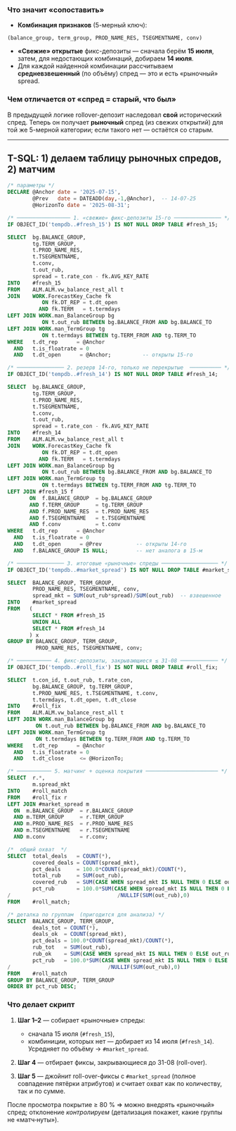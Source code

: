 ### Что значит «сопоставить»

* **Комбинация признаков** (5-мерный ключ):

```
(balance_group, term_group, PROD_NAME_RES, TSEGMENTNAME, conv)
```

* **«Свежие» открытые** фикс-депозиты — сначала берём **15 июля**, затем,
  для недостающих комбинаций, добираем **14 июля**.
* Для каждой найденной комбинации рассчитываем **средневзвешенный** (по
  объёму) спред — это и есть «рыночный» spread.

### Чем отличается от «спред = старый, что был»

В предыдущей логике rollover-депозит наследовал **свой** исторический
спред. Теперь он получает **рыночный** спред (из свежих открытий) для
той же 5-мерной категории; если такого нет — остаётся со старым.

---

## T-SQL: 1) делаем таблицу рыночных спредов, 2) матчим

```sql
/* параметры */
DECLARE @Anchor date = '2025-07-15',
        @Prev   date = DATEADD(day,-1,@Anchor),  -- 14-07-25
        @HorizonTo date = '2025-08-31';

/* ───────────────── 1. «свежие» фикс-депозиты 15-го ─────────────── */
IF OBJECT_ID('tempdb..#fresh_15') IS NOT NULL DROP TABLE #fresh_15;

SELECT  bg.BALANCE_GROUP,
        tg.TERM_GROUP,
        t.PROD_NAME_RES,
        t.TSEGMENTNAME,
        t.conv,
        t.out_rub,
        spread = t.rate_con - fk.AVG_KEY_RATE
INTO    #fresh_15
FROM    ALM.ALM.vw_balance_rest_all t
JOIN    WORK.ForecastKey_Cache fk
           ON fk.DT_REP = t.dt_open
          AND fk.TERM   = t.termdays
LEFT JOIN WORK.man_BalanceGroup bg
           ON t.out_rub BETWEEN bg.BALANCE_FROM AND bg.BALANCE_TO
LEFT JOIN WORK.man_TermGroup tg
           ON t.termdays BETWEEN tg.TERM_FROM AND tg.TERM_TO
WHERE   t.dt_rep      = @Anchor
  AND   t.is_floatrate = 0
  AND   t.dt_open      = @Anchor;          -- открыты 15-го

/* ─────────────── 2. резерв 14-го, только не перекрытые  ────────── */
IF OBJECT_ID('tempdb..#fresh_14') IS NOT NULL DROP TABLE #fresh_14;

SELECT  bg.BALANCE_GROUP,
        tg.TERM_GROUP,
        t.PROD_NAME_RES,
        t.TSEGMENTNAME,
        t.conv,
        t.out_rub,
        spread = t.rate_con - fk.AVG_KEY_RATE
INTO    #fresh_14
FROM    ALM.ALM.vw_balance_rest_all t
JOIN    WORK.ForecastKey_Cache fk
           ON fk.DT_REP = t.dt_open
          AND fk.TERM   = t.termdays
LEFT JOIN WORK.man_BalanceGroup bg
           ON t.out_rub BETWEEN bg.BALANCE_FROM AND bg.BALANCE_TO
LEFT JOIN WORK.man_TermGroup tg
           ON t.termdays BETWEEN tg.TERM_FROM AND tg.TERM_TO
LEFT JOIN #fresh_15 f
       ON  f.BALANCE_GROUP  = bg.BALANCE_GROUP
       AND f.TERM_GROUP     = tg.TERM_GROUP
       AND f.PROD_NAME_RES  = t.PROD_NAME_RES
       AND f.TSEGMENTNAME   = t.TSEGMENTNAME
       AND f.conv           = t.conv
WHERE   t.dt_rep      = @Anchor
  AND   t.is_floatrate = 0
  AND   t.dt_open      = @Prev           -- открыты 14-го
  AND   f.BALANCE_GROUP IS NULL;         -- нет аналога в 15-м

/* ─────────────── 3. итоговые «рыночные» спреды ────────────────── */
IF OBJECT_ID('tempdb..#market_spread') IS NOT NULL DROP TABLE #market_spread;

SELECT  BALANCE_GROUP, TERM_GROUP,
        PROD_NAME_RES, TSEGMENTNAME, conv,
        spread_mkt = SUM(out_rub*spread)/SUM(out_rub)  -- взвешенное
INTO    #market_spread
FROM   (
        SELECT * FROM #fresh_15
        UNION ALL
        SELECT * FROM #fresh_14
       ) x
GROUP BY BALANCE_GROUP, TERM_GROUP,
         PROD_NAME_RES, TSEGMENTNAME, conv;

/* ─────────── 4. фикс-депозиты, закрывающиеся ≤ 31-08 ──────────── */
IF OBJECT_ID('tempdb..#roll_fix') IS NOT NULL DROP TABLE #roll_fix;

SELECT  t.con_id, t.out_rub, t.rate_con,
        bg.BALANCE_GROUP, tg.TERM_GROUP,
        t.PROD_NAME_RES, t.TSEGMENTNAME, t.conv,
        t.termdays, t.dt_open, t.dt_close
INTO    #roll_fix
FROM    ALM.ALM.vw_balance_rest_all t
LEFT JOIN WORK.man_BalanceGroup bg
         ON t.out_rub BETWEEN bg.BALANCE_FROM AND bg.BALANCE_TO
LEFT JOIN WORK.man_TermGroup tg
         ON t.termdays BETWEEN tg.TERM_FROM AND tg.TERM_TO
WHERE   t.dt_rep      = @Anchor
  AND   t.is_floatrate = 0
  AND   t.dt_close     <= @HorizonTo;

/* ─────────── 5. матчинг + оценка покрытия ─────────────────────── */
SELECT  r.*,
        m.spread_mkt
INTO    #roll_match
FROM    #roll_fix r
LEFT JOIN #market_spread m
  ON  m.BALANCE_GROUP  = r.BALANCE_GROUP
  AND m.TERM_GROUP     = r.TERM_GROUP
  AND m.PROD_NAME_RES  = r.PROD_NAME_RES
  AND m.TSEGMENTNAME   = r.TSEGMENTNAME
  AND m.conv           = r.conv;

/*  общий охват  */
SELECT  total_deals   = COUNT(*),
        covered_deals = COUNT(spread_mkt),
        pct_deals     = 100.0*COUNT(spread_mkt)/COUNT(*),
        total_rub     = SUM(out_rub),
        covered_rub   = SUM(CASE WHEN spread_mkt IS NULL THEN 0 ELSE out_rub END),
        pct_rub       = 100.0*SUM(CASE WHEN spread_mkt IS NULL THEN 0 ELSE out_rub END)
/                                  /NULLIF(SUM(out_rub),0)
FROM    #roll_match;

/* деталка по группам  (пригодится для анализа) */
SELECT  BALANCE_GROUP, TERM_GROUP,
        deals_tot = COUNT(*),
        deals_ok  = COUNT(spread_mkt),
        pct_deals = 100.0*COUNT(spread_mkt)/COUNT(*),
        rub_tot   = SUM(out_rub),
        rub_ok    = SUM(CASE WHEN spread_mkt IS NULL THEN 0 ELSE out_rub END),
        pct_rub   = 100.0*SUM(CASE WHEN spread_mkt IS NULL THEN 0 ELSE out_rub END)
/                               /NULLIF(SUM(out_rub),0)
FROM    #roll_match
GROUP BY BALANCE_GROUP, TERM_GROUP
ORDER BY pct_rub DESC;
```

### Что делает скрипт

1. **Шаг 1–2** — собирает «рыночные» спреды:

   * сначала 15 июля (`#fresh_15`),
   * комбиниции, которых нет — добирает из 14 июля (`#fresh_14`).
     Усредняет по объёму → `#market_spread`.

2. **Шаг 4** — отбирает фиксы, закрывающиеся до 31-08 (roll-over).

3. **Шаг 5** — джойнит roll-over-фиксы с `#market_spread`
   (полное совпадение пятёрки атрибутов) и считает охват
   как по количеству, так и по сумме.

После просмотра покрытие ≥ 80 % ⇒ можно внедрять «рыночный»
спред; отклонение *контролируем* (детализация покажет,
какие группы не «матч‐нуты»).
